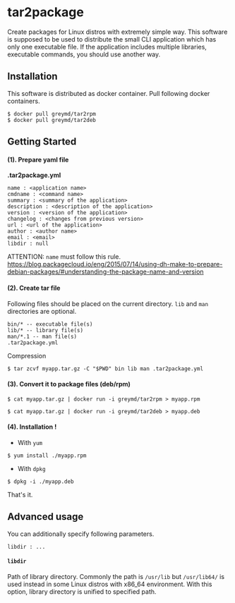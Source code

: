 # tar2package

Create packages for Linux distros with extremely simple way.
This software is supposed to be used to distribute the small CLI application which has only one executable file.
If the application includes multiple libraries, executable commands, you should use another way.

## Installation

This software is distributed as docker container.
Pull following docker containers.

```
$ docker pull greymd/tar2rpm
$ docker pull greymd/tar2deb
```

## Getting Started

#### (1). Prepare yaml file

**.tar2package.yml**

```
name : <application name>
cmdname : <command name>
summary : <summary of the application>
description : <description of the application>
version : <version of the application>
changelog : <changes from previous version>
url : <url of the application>
author : <author name>
email : <email>
libdir : null
```

ATTENTION: `name` must follow this rule.
https://blog.packagecloud.io/eng/2015/07/14/using-dh-make-to-prepare-debian-packages/#understanding-the-package-name-and-version

#### (2). Create tar file

Following files should be placed on the current directory.
`lib` and `man` directories are optional.

```
bin/* -- executable file(s)
lib/* -- library file(s)
man/*.1 -- man file(s)
.tar2package.yml
```

Compression

```
$ tar zcvf myapp.tar.gz -C "$PWD" bin lib man .tar2package.yml
```

#### (3). Convert it to package files (deb/rpm)

```
$ cat myapp.tar.gz | docker run -i greymd/tar2rpm > myapp.rpm
```

```
$ cat myapp.tar.gz | docker run -i greymd/tar2deb > myapp.deb
```

#### (4). Installation !


* With `yum`

```
$ yum install ./myapp.rpm
```

* With `dpkg`

```
$ dpkg -i ./myapp.deb
```

That's it.

## Advanced usage

You can additionally specify following parameters.

```
libdir : ...
```

#### `libdir`

Path of library directory.
Commonly the path is `/usr/lib` but `/usr/lib64/` is used instead in some Linux distros with x86_64 environment.
With this option, library directory is unified to specified path.
